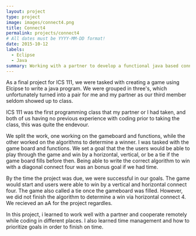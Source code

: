 ```yaml
---
layout: project
type: project
image: images/connect4.png
title: Connect4
permalink: projects/connect4
# All dates must be YYYY-MM-DD format!
date: 2015-10-12
labels:
  - Eclipse
  - Java
summary: Working with a partner to develop a functional java based connect4 game.
---
```


As a final project for ICS 111, we were tasked with creating a game using Elcipse to write a java program. We were grouped in three's, which unfortunately turned into a pair for me and my partner as our third member seldom showed up to class. 

ICS 111 was the first programming class that my partner or I had taken, and both of us having no previous experience with coding prior to taking the class, this was quite the endevour. 

We split the work, one working on the gameboard and functions, while the other worked on the algorithms to determine a winner. I was tasked with the game board and functions. We set a goal that the the users would be able to play through the game and win by a horizontal, vertical, or be a tie if the game board fills before then. Being able to write the correct algorithm to win with a diagonal connect four was an bonus goal if we had time. 

By the time the project was due, we were successful in our goals. The game would start and users were able to win by a vertical and horizontal connect four. The game also called a tie once the gameboard was filled. However, we did not finish the algorithm to determine a win via horizontal connect 4. We recieved an aA for the project regardles. 

In this project, i learned to work well with a partner and cooperate remotely while coding in different places. I also learned time management and how to prioritize goals in order to finish on time. 
